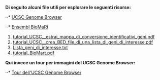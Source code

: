 **Di seguito alcuni file utili per esplorare le seguenti risorse:**

⋅⋅* [UCSC Genome Browser](https://genome.ucsc.edu/)

⋅⋅* [Ensembl BioMaRt](https://www.ensembl.org/biomart/martview/)



1. [tutorial_UCSC__estrai_mappa_di_conversione_identificativi_geni.pdf](https://github.com/maghetta/teaching/blob/master/navigare_i_genomi/tutorial_UCSC__estrai_mappa_di_conversione_identificativi_geni.pdf)
2. [tutorial_UCSC__crea_BED_file_di_una_lista_di_geni_di_interesse.pdf](https://github.com/maghetta/teaching/blob/master/navigare_i_genomi/tutorial_UCSC__crea_BED_file_di_una_lista_di_geni_di_interesse.pdf)
3. [Lista_geni_di_interesse.txt](https://github.com/maghetta/teaching/blob/master/navigare_i_genomi/Lista_geni_di_interesse.txt)
4. [tutorial_BioMart.pdf](https://github.com/maghetta/teaching/blob/master/navigare_i_genomi/tutorial_BioMart.pdf)


**Qui invece un tour per immagini del UCSC Genome Browser:**

⋅⋅* [Tour dell'UCSC Genome Browser](https://github.com/maghetta/teaching/blob/master/navigare_i_genomi/4_Esplorazione_dei_genomi__diapositive.pdf)
